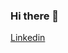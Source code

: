 ### Hi there 👋
[Linkedin](https://www.linkedin.com/in/prakhar-dixit-712751149/)

<!--
**pdx97/pdx97** is a ✨ _special_ ✨ repository because its `README.md` (this file) appears on your GitHub profile.


🔭 I’m a techie who loves to explore different technologies and tech stacks.My major fields of interests Include Machine Learning , Deep learning, Computer Vision.
🌱 I am really intrigued how technologies and its solutions are helping the world and the society, I would really like to contribute my part to it.
📫 How to reach me through <a href="https://www.linkedin.com/in/prakhar-dixit-712751149/">

-->
